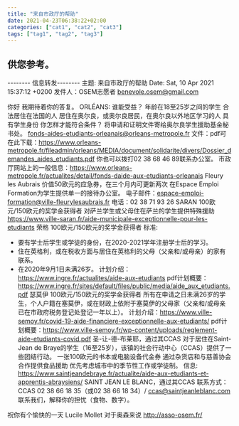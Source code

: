 ```yaml
---
title: "来自市政厅的帮助"
date: 2021-04-23T06:38:22+02:00
categories: ["cat1", "cat2", "cat3"]
tags: ["tag1", "tag2", "tag3"]
---
```




## 供您参考。
-------- 信息转发--------
主题: 来自市政厅的帮助
Date: Sat, 10 Apr 2021 15:37:12 +0200
发件人：OSEM志愿者 <benevole.osem@gmail.com> 


你好
我期待着你的答复。
ORLÉANS: 
    谁能受益？
年龄在18至25岁之间的学生
合法居住在法国的人
居住在奥尔良，或奥尔良居民，在奥尔良以外地区学习的人
具有学生身份
你怎样才能符合条件？
将申请和证明文件寄给奥尔良学生援助基金秘书处。
    fonds-aides-etudiants-orleanais@orleans-metropole.fr
文件：pdf可在此下载：https://www.orleans-metropole.fr/fileadmin/orleans/MEDIA/document/solidarite/divers/Dossier_demandes_aides_etudiants.pdf
你也可以拨打02 38 68 46 89联系办公室。
市政厅网站上的一般信息：https://www.orleans-metropole.fr/actualites/detail/fonds-daide-aux-etudiants-orleanais
Fleury les Aubrais
 价值50欧元的应急券，在三个月内可更新两次 
 在Espace Emploi Formation为学生提供单一的接待办公室。
电子邮件：espace-emploi-formation@ville-fleurylesaubrais.fr 
电话：02 38 71 93 26 
SARAN
100欧元/150欧元的奖学金获得者
对萨兰学生或父母住在萨兰的学生提供特殊援助
https://www.ville-saran.fr/aide-municipale-exceptionnelle-pour-les-etudiants
荣格
100欧元/150欧元的奖学金获得者
标准: 
- 要有学士后学生或学徒的身份，在2020-2021学年注册学士后的学习。
- 住在英格利，或在税收方面与居住在英格利的父母（父亲和/或母亲）的家有联系。
- 在2020年9月1日未满26岁。
计划介绍：https://www.ingre.fr/actualites/aide-aux-etudiants
pdf计划概要：https://www.ingre.fr/sites/default/files/public/media/aide_aux_etudiants.pdf
瑟莫伊
100欧元/150欧元的奖学金获得者
所有在申请之日未满26岁的学生，个人户籍在塞莫伊，或在财政上依附于塞莫伊的父母家（父亲和/或母亲已在市政府税务登记处登记一年以上）。
计划介绍：https://www.ville-semoy.fr/covid-19-aide-financiere-exceptionnelle-aux-etudiants/
pdf计划概要：https://www.ville-semoy.fr/wp-content/uploads/reglement-aide-etudiants-covid.pdf
圣-让-德-布莱耶，通过其CCAS
对于居住在Saint-Jean de Braye的学生（16至25岁），该镇的社会行动中心（CCAS）提供了一些团结行动。
一张100欧元的书本或电脑设备代金券
通过杂货店和与慈善协会合作提供食品援助
优先考虑城市中的季节性工作或学徒制。
信息: https://www.saintjeandebraye.fr/actualite/aide-aux-etudiants-et-apprentis-abraysiens/
SAINT JEAN LE BLANC，通过其CCAS
联系方式：CCAS 02 38 66 18 35（或02 38 66 18 34）/ ccas@saintjeanleblanc.com
联系我们，解释你的担忧（食物、数字）。

祝你有个愉快的一天
Lucile Mollet
对于奥森来说
http://asso-osem.fr/

